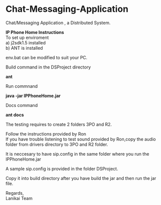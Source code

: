 # Chat-Messaging-Application
Chat/Messaging Application , a Distributed System.

**IP Phone Home Instructions**  
To set up enviroment  
a) j2sdk1.5 installed  
b) ANT is installed  

env.bat can be modified to suit your PC.  

Build command in the DSProject directory  

**ant**  


Run commnand  

**java -jar IPPhoneHome.jar**  

Docs command  
  
**ant docs**  

The testing requires to create  2 folders 3PO and R2.  


Follow the instructions provided by Ron  
If you have trouble listening to test sound provided by Ron,copy the audio folder from drivers directory to 3PO and R2 folder.  

It is neccesary to have sip.config in the same folder where you run the IPPhoneHome.jar  

A sample sip.config is provided in the folder DSProject.  

Copy it into build directory after you have build the jar and then run the jar file.  

Regards,  
Lanikai Team



